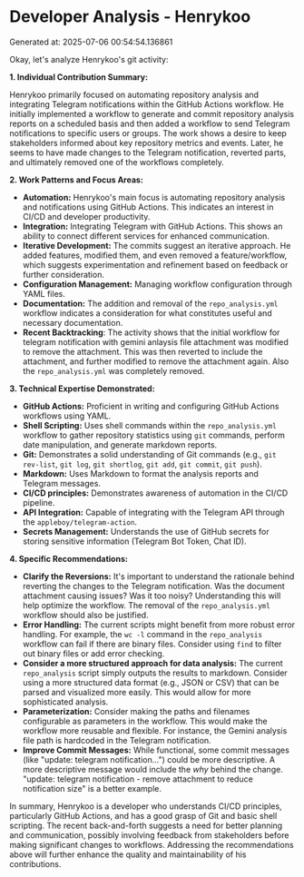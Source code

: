 # Developer Analysis - Henrykoo
Generated at: 2025-07-06 00:54:54.136861

Okay, let's analyze Henrykoo's git activity:

**1. Individual Contribution Summary:**

Henrykoo primarily focused on automating repository analysis and integrating Telegram notifications within the GitHub Actions workflow.  He initially implemented a workflow to generate and commit repository analysis reports on a scheduled basis and then added a workflow to send Telegram notifications to specific users or groups.  The work shows a desire to keep stakeholders informed about key repository metrics and events. Later, he seems to have made changes to the Telegram notification, reverted parts, and ultimately removed one of the workflows completely.

**2. Work Patterns and Focus Areas:**

*   **Automation:**  Henrykoo's main focus is automating repository analysis and notifications using GitHub Actions. This indicates an interest in CI/CD and developer productivity.
*   **Integration:** Integrating Telegram with GitHub Actions. This shows an ability to connect different services for enhanced communication.
*   **Iterative Development:**  The commits suggest an iterative approach. He added features, modified them, and even removed a feature/workflow, which suggests experimentation and refinement based on feedback or further consideration.
*   **Configuration Management:** Managing workflow configuration through YAML files.
*   **Documentation:** The addition and removal of the `repo_analysis.yml` workflow indicates a consideration for what constitutes useful and necessary documentation.
*   **Recent Backtracking**: The activity shows that the initial workflow for telegram notification with gemini anlaysis file attachment was modified to remove the attachment. This was then reverted to include the attachment, and further modified to remove the attachment again. Also the `repo_analysis.yml` was completely removed.

**3. Technical Expertise Demonstrated:**

*   **GitHub Actions:**  Proficient in writing and configuring GitHub Actions workflows using YAML.
*   **Shell Scripting:**  Uses shell commands within the `repo_analysis.yml` workflow to gather repository statistics using `git` commands, perform date manipulation, and generate markdown reports.
*   **Git:**  Demonstrates a solid understanding of Git commands (e.g., `git rev-list`, `git log`, `git shortlog`, `git add`, `git commit`, `git push`).
*   **Markdown:**  Uses Markdown to format the analysis reports and Telegram messages.
*   **CI/CD principles:** Demonstrates awareness of automation in the CI/CD pipeline.
*   **API Integration:** Capable of integrating with the Telegram API through the `appleboy/telegram-action`.
*   **Secrets Management:** Understands the use of GitHub secrets for storing sensitive information (Telegram Bot Token, Chat ID).

**4. Specific Recommendations:**

*   **Clarify the Reversions:**  It's important to understand the rationale behind reverting the changes to the Telegram notification. Was the document attachment causing issues? Was it too noisy? Understanding this will help optimize the workflow.  The removal of the `repo_analysis.yml` workflow should also be justified.
*   **Error Handling:** The current scripts might benefit from more robust error handling. For example, the `wc -l` command in the `repo_analysis` workflow can fail if there are binary files. Consider using `find` to filter out binary files or add error checking.
*   **Consider a more structured approach for data analysis:** The current `repo_analysis` script simply outputs the results to markdown. Consider using a more structured data format (e.g., JSON or CSV) that can be parsed and visualized more easily. This would allow for more sophisticated analysis.
*   **Parameterization:** Consider making the paths and filenames configurable as parameters in the workflow. This would make the workflow more reusable and flexible.  For instance, the Gemini analysis file path is hardcoded in the Telegram notification.
*   **Improve Commit Messages:** While functional, some commit messages (like "update: telegram notification...") could be more descriptive. A more descriptive message would include the *why* behind the change. "update: telegram notification - remove attachment to reduce notification size" is a better example.

In summary, Henrykoo is a developer who understands CI/CD principles, particularly GitHub Actions, and has a good grasp of Git and basic shell scripting.  The recent back-and-forth suggests a need for better planning and communication, possibly involving feedback from stakeholders before making significant changes to workflows. Addressing the recommendations above will further enhance the quality and maintainability of his contributions.
